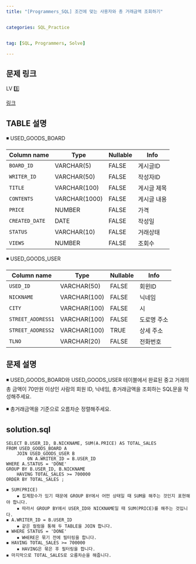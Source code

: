 ```yaml
---
title: "[Programmers_SQL] 조건에 맞는 사용자와 총 거래금액 조회하기" 


categories: SQL_Practice


tag: [SQL, Programmers, Solve]

---
```


## 문제 링크

LV 3️⃣

[링크](https://school.programmers.co.kr/learn/courses/30/lessons/164668)

## TABLE 설명

◾ USED_GOODS_BOARD

|Column name|Type|Nullable|Info|
|-|-|-|-|
|`BOARD_ID`|VARCHAR(5)|FALSE|게시글ID|
|`WRITER_ID`|VARCHAR(50)|FALSE|작성자ID|
|`TITLE`|VARCHAR(100)|FALSE|게시글 제목|
|`CONTENTS`|VARCHAR(1000)|FALSE|게시글 내용|
|`PRICE`|NUMBER|FALSE|가격|
|`CREATED_DATE`|DATE|FALSE|작성일|
|`STATUS`|VARCHAR(10)|FALSE|거래상태|
|`VIEWS`|NUMBER|FALSE|조회수|

◾ USED_GOODS_USER

|Column name|Type|Nullable|Info|
|-|-|-|-|
|`USED_ID`|VARCHAR(50)|FALSE|회윈ID|
|`NICKNAME`|VARCHAR(100)|FALSE|닉네임|
|`CITY`|VARCHAR(100)|FALSE|시|
|`STREET_ADDRESS1`|VARCHAR(100)|FALSE|도로명 주소|
|`STREET_ADDRESS2`|VARCHAR(100)|TRUE|상세 주소|
|`TLNO`|VARCHAR(20)|FALSE|전화번호|

## 문제 설명

◾ USED_GOODS_BOARD와 USED_GOODS_USER 테이블에서 완료된 중고 거래의 총 금액이 70만원 이상인 사람의 회원 ID, 닉네임, 총거래금액을 조회하는 SQL문을 작성해주세요. 

◾ 총거래금액을 기준으로 오름차순 정렬해주세요. 

## solution.sql
    SELECT B.USER_ID, B.NICKNAME, SUM(A.PRICE) AS TOTAL_SALES
    FROM USED_GOODS_BOARD A 
        JOIN USED_GOODS_USER B
            ON A.WRITER_ID = B.USER_ID
    WHERE A.STATUS = 'DONE'
    GROUP BY B.USER_ID, B.NICKNAME
        HAVING TOTAL_SALES >= 700000
    ORDER BY TOTAL_SALES ;

```
◾ SUM(PRICE)
    ▪ 집계함수가 있기 때문에 GROUP BY에서 어떤 상태일 때 SUM을 해주는 것인지 표현해야 합니다. 
    ▪ 따라서 GROUP BY에서 USER_ID와 NICKNAME일 때 SUM(PRICE)를 해주는 것입니다. 
◾ A.WRITER_ID = B.USER_ID
    ▪ 같은 컬럼을 통해 두 TABLE을 JOIN 합니다. 
◾ WHERE STATUS = 'DONE'
    ▪ WHERE은 묶기 전에 필터링을 합니다. 
◾ HAVING TOTAL_SALES >= 700000
    ▪ HAVING은 묶은 후 필터링을 합니다. 
◾ 마지막으로 TOTAL_SALES로 오름차순을 해줍니다.        
```